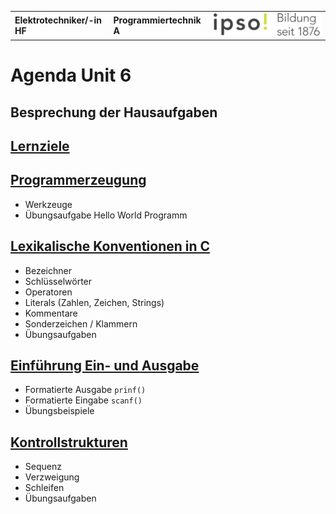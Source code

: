 |                             |                          |                                        |
| --------------------------- | ------------------------ | -------------------------------------- |
| **Elektrotechniker/-in HF** | **Programmiertechnik A** | ![IPSO Logo](./x_gitres/ipso_logo.png) |

# Agenda Unit 6

## Besprechung der Hausaufgaben

## [Lernziele](./lernziele.md)

## [Programmerzeugung](./programmerzeugung.md)

- Werkzeuge
- Übungsaufgabe Hello World Programm

## [Lexikalische Konventionen in C](./lexikalische-konventionen.md)

- Bezeichner
- Schlüsselwörter
- Operatoren
- Literals (Zahlen, Zeichen, Strings)
- Kommentare
- Sonderzeichen / Klammern
- Übungsaufgaben

## [Einführung Ein- und Ausgabe](./ein-ausgabe.md)

- Formatierte Ausgabe `prinf()`
- Formatierte Eingabe `scanf()`
- Übungsbeispiele

## [Kontrollstrukturen](./kontrollstrukturen.md)

- Sequenz
- Verzweigung
- Schleifen
- Übungsaufgaben
